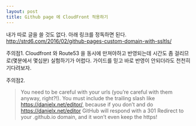 ```yaml
---
layout: post
title: Github page 에 CloudFront 적용하기
---
```


내가 따로 글을 쓸 것도 없다. 아래 링크를 정독하면 된다.
<http://strd6.com/2016/02/github-pages-custom-domain-with-ssltls/>

주의점1. Cloudfront 와 Route53 을 동시에 만져야하고 반영되는데 시간도 좀 걸리므로(몇분에서 몇십분) 실험하기가 어렵다. 가이드를 믿고 바로 반영이 안되더라도 천천히 기다려보자.

주의점2.

> You need to be careful with your urls (you’re careful with them anyway, right?!). You must include the trailing slash like https://danielx.net/editor/, because if you don’t and do https://danielx.net/editor GitHub will respond with a 301 Redirect to your .github.io domain, and it won’t even keep the https!
